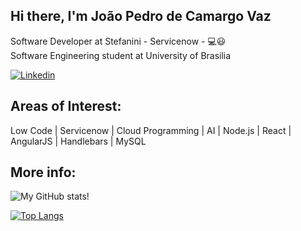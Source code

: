 ## Hi there, I'm João Pedro de Camargo Vaz
Software Developer at Stefanini - Servicenow - 💻😃<br/>
Software Engineering student at University of Brasilia  

[![Linkedin](https://img.shields.io/badge/LinkedIn-0077B5?style=for-the-badge&logo=linkedin&logoColor=white)](https://www.linkedin.com/in/joão-pedro-camargo-vaz-6a8308216/)

## Areas of Interest:

  Low Code | Servicenow | Cloud Programming | AI | Node.js | React | AngularJS | Handlebars | MySQL
  
  
## More info:
  
![My GitHub stats!](https://github-readme-stats.vercel.app/api?username=JoaoPedro0803&show_icons=true&theme=tokyonight)

[![Top Langs](https://github-readme-stats.vercel.app/api/top-langs/?username=JoaoPedro0803&langs_count=8&theme=tokyonight&langs_count=6)](https://github.com/anuraghazra/github-readme-stats)

